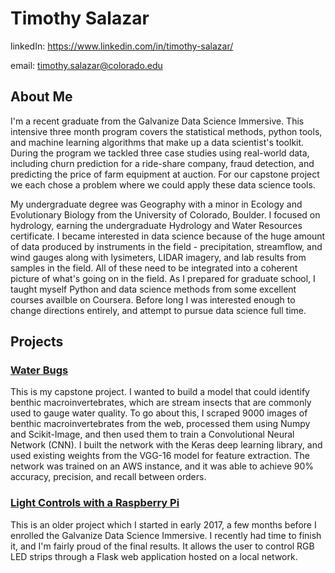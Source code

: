 # Timothy Salazar
linkedIn: https://www.linkedin.com/in/timothy-salazar/

email: timothy.salazar@colorado.edu

## About Me

I'm a recent graduate from the Galvanize Data Science Immersive. This intensive three month program covers the statistical methods, python tools, and machine learning algorithms that make up a data scientist's toolkit. During the program we tackled three case studies using real-world data, including churn prediction for a ride-share company, fraud detection, and predicting the price of farm equipment at auction. For our capstone project we each chose a problem where we could apply these data science tools. 

My undergraduate degree was Geography with a minor in Ecology and Evolutionary Biology from the University of Colorado, Boulder. I focused on hydrology, earning the undergraduate Hydrology and Water Resources certificate. I became interested in data science because of the huge amount of data produced by instruments in the field - precipitation, streamflow, and wind gauges along with lysimeters, LIDAR imagery, and lab results from samples in the field. All of these need to be integrated into a coherent picture of what's going on in the field. As I prepared for graduate school, I taught myself Python and data science methods from some excellent courses availble on Coursera. Before long I was interested enough to change directions entirely, and attempt to pursue data science full time. 

## Projects

### [Water Bugs](https://github.com/timothy-salazar/water-bugs "Water Bugs Repository")
This is my capstone project. I wanted to build a model that could identify benthic macroinvertebrates, which are stream insects that are commonly used to gauge water quality. To go about this, I scraped 9000 images of benthic macroinvertebrates from the web, processed them using Numpy and Scikit-Image, and then used them to train a Convolutional Neural Network (CNN). I built the network with the Keras deep learning library, and used existing weights from the VGG-16 model for feature extraction. The network was trained on an AWS instance, and it was able to achieve 90% accuracy, precision, and recall between orders.
### [Light Controls with a Raspberry Pi](https://github.com/timothy-salazar/light_controls "Light Controls Repository")
This is an older project which I started in early 2017, a few months before I enrolled the Galvanize Data Science Immersive. I recently had time to finish it, and I'm fairly proud of the final results. It allows the user to control RGB LED strips through a Flask web application hosted on a local network. 
